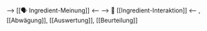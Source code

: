 --> [[🗣️ Ingredient-Meinung]] <--
--> 🤝 [[Ingredient-Interaktion]] <--
, [[Abwägung]], [[Auswertung]], [[Beurteilung]]